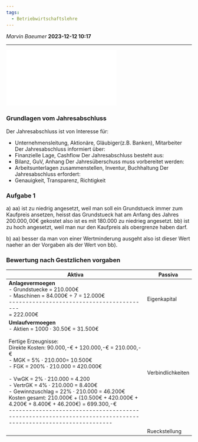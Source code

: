 ```yaml
---
tags:
  - Betriebwirtschaftslehre
---
```

*Marvin Baeumer* **2023-12-12 10:17**

---
![PDF](PDF/Betriebwirtschaftslehre/Jahresabschluss.pdf)
### Grundlagen vom Jahresabschluss 
Der Jahresabschluss ist von Interesse für: 
- Unternehmensleitung, Aktionäre, Gläubiger(z.B. Banken), Mitarbeiter 
Der Jahresabschluss informiert über: 
- Finanzielle Lage, Cashflow 
Der Jahresabschluss besteht aus: 
- Bilanz, GuV, Anhang
Der Jahresüberschuss muss vorbereitet werden: 
- Arbeitsunterlagen zusammenstellen, Inventur, Buchhaltung 
Der Jahresabschluss erfordert: 
- Genauigkeit, Transparenz, Richtigkeit
### Aufgabe 1
a)
aa) ist zu niedrig angesetzt, weil man soll ein Grundstueck immer zum Kaufpreis ansetzen, heisst das Grundstueck hat am Anfang des Jahres $200.000,00€$ gekostet also ist es mit $180.000$ zu niedrieg angesetzt. 
bb) ist zu hoch angesetzt, weil man nur den Kaufpreis als obergrenze haben darf.

b) 
aa) besser da man von einer Wertminderung ausgeht also ist dieser Wert naeher an der Vorgaben als der Wert von bb).

### Bewertung nach Gestzlichen vorgaben
| Aktiva                                                                                                                                                                                                                                                                                                                                                                                                                                                                                                                                                                                 | Passiva           |
| -------------------------------------------------------------------------------------------------------------------------------------------------------------------------------------------------------------------------------------------------------------------------------------------------------------------------------------------------------------------------------------------------------------------------------------------------------------------------------------------------------------------------------------------------------------------------------------- | ----------------- |
| **Anlagevermoegen**<br>- Grundstuecke = 210.000€<br>- Maschinen = 84.000€ $\div$ 7 = 12.000€<br>------------------------------------------<br>= 222.000€                                                                                                                                                                                                                                                                                                                                                                                                                               | Eigenkapital      |
| **Umlaufvermoegen**<br>- Aktien = 1000 $\cdot$ 30.50€ = 31.500€<br><br>Fertige Erzeugnisse:<br>Direkte Kosten: 90.000,-€ + 120.000,-€ = 210.000,-€<br>- MGK = 5% $\cdot$ 210.000= 10.500€<br>- FGK = 200% $\cdot$ 210.000 = 420.000€<br><br>- VwGK = 2% $\cdot$ 210.000 = 4.200<br>- VertrGK = 4% $\cdot$ 210.000 = 8.400€<br>- Gewinnzuschlag = 22% $\cdot$ 210.000 = 46.200€<br>Kosten gesamt: 210.000€ + (10.500€ + 420.000€ + 4.200€ + 8.400€ + 46.200€) = 699.300,-€<br>------------------------------------------------------------------------------------------------------------- | Verbindlichkeiten |
|                                                                                                                                                                                                                                                                                                                                                                                                                                                                                                                                                                                        | Rueckstellung     |
